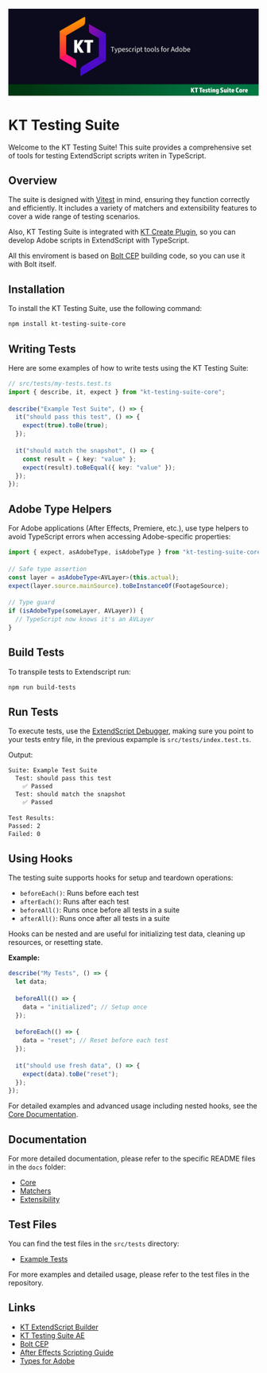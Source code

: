 ![KT Testing Suite Banner](docs/img/banner_testing_suite.jpg)

# KT Testing Suite

Welcome to the KT Testing Suite! This suite provides a comprehensive set of tools for testing ExtendScript scripts writen in TypeScript.

## Overview

The suite is designed with [Vitest](https://vitest.dev/) in mind, ensuring they function correctly and efficiently. It includes a variety of matchers and extensibility features to cover a wide range of testing scenarios.

Also, KT Testing Suite is integrated with [KT Create Plugin](https://github.com/Octopodo/kt-plugin-template), so you can develop Adobe scripts in ExtendScript with TypeScript.

All this enviroment is based on [Bolt CEP](https://github.com/hyperbrew/bolt-cep) building code, so you can use it with Bolt itself.

## Installation

To install the KT Testing Suite, use the following command:

```bash
npm install kt-testing-suite-core
```

## Writing Tests

Here are some examples of how to write tests using the KT Testing Suite:

```typescript
// src/tests/my-tests.test.ts
import { describe, it, expect } from "kt-testing-suite-core";

describe("Example Test Suite", () => {
  it("should pass this test", () => {
    expect(true).toBe(true);
  });

  it("should match the snapshot", () => {
    const result = { key: "value" };
    expect(result).toBeEqual({ key: "value" });
  });
});
```

## Adobe Type Helpers

For Adobe applications (After Effects, Premiere, etc.), use type helpers to avoid TypeScript errors when accessing Adobe-specific properties:

```typescript
import { expect, asAdobeType, isAdobeType } from "kt-testing-suite-core";

// Safe type assertion
const layer = asAdobeType<AVLayer>(this.actual);
expect(layer.source.mainSource).toBeInstanceOf(FootageSource);

// Type guard
if (isAdobeType(someLayer, AVLayer)) {
  // TypeScript now knows it's an AVLayer
}
```

## Build Tests

To transpile tests to Extendscript run:

```bash
npm run build-tests
```

## Run Tests

To execute tests, use the [ExtendScript Debugger](https://marketplace.visualstudio.com/items?itemName=Adobe.extendscript-debug), making sure you point to your tests entry file, in the previous expample is `src/tests/index.test.ts`.

Output:

```
Suite: Example Test Suite
  Test: should pass this test
    ✅ Passed
  Test: should match the snapshot
    ✅ Passed

Test Results:
Passed: 2
Failed: 0
```

## Using Hooks

The testing suite supports hooks for setup and teardown operations:

- `beforeEach()`: Runs before each test
- `afterEach()`: Runs after each test
- `beforeAll()`: Runs once before all tests in a suite
- `afterAll()`: Runs once after all tests in a suite

Hooks can be nested and are useful for initializing test data, cleaning up resources, or resetting state.

**Example:**

```javascript
describe("My Tests", () => {
  let data;

  beforeAll(() => {
    data = "initialized"; // Setup once
  });

  beforeEach(() => {
    data = "reset"; // Reset before each test
  });

  it("should use fresh data", () => {
    expect(data).toBe("reset");
  });
});
```

For detailed examples and advanced usage including nested hooks, see the [Core Documentation](docs/core.md).

## Documentation

For more detailed documentation, please refer to the specific README files in the `docs` folder:

- [Core](docs/core.md)
- [Matchers](docs/matchers.md)
- [Extensibility](docs/extensibility.md)

## Test Files

You can find the test files in the `src/tests` directory:

- [Example Tests](src/tests/baseMatchers.test.ts)

For more examples and detailed usage, please refer to the test files in the repository.

## Links

- [KT ExtendScript Builder](https://github.com/Octopodo/kt-extendscript-builder)
- [KT Testing Suite AE](https://github.com/Octopodo/kt-testing-suite-ae)
- [Bolt CEP](https://github.com/hyperbrew/bolt-cep)
- [After Effects Scripting Guide](https://ae-scripting.docsforadobe.dev/)
- [Types for Adobe](https://github.com/docsforadobe/Types-for-Adobe)
